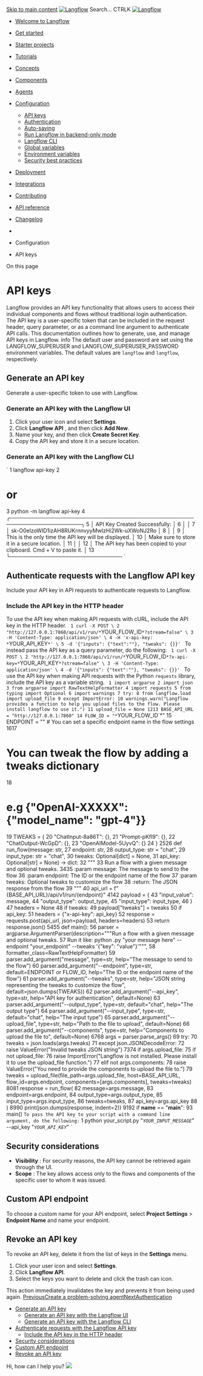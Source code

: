 [Skip to main content](https://docs.langflow.org/<#__docusaurus_skipToContent_fallback>)
[![Langflow](https://docs.langflow.org/img/langflow-logo-black.svg)](https://docs.langflow.org/</>)
[](https://docs.langflow.org/<https:/github.com/langflow-ai/langflow>)[](https://docs.langflow.org/<https:/twitter.com/langflow_ai>)[](https://docs.langflow.org/<https:/discord.gg/EqksyE2EX9>)
Search...
CTRLK
[![Langflow](https://docs.langflow.org/img/langflow-logo-black.svg)](https://docs.langflow.org/</>)
  * [Welcome to Langflow](https://docs.langflow.org/</>)
  * [Get started](https://docs.langflow.org/<#>)
  * [Starter projects](https://docs.langflow.org/<#>)
  * [Tutorials](https://docs.langflow.org/<#>)
  * [Concepts](https://docs.langflow.org/<#>)
  * [Components](https://docs.langflow.org/<#>)
  * [Agents](https://docs.langflow.org/<#>)
  * [Configuration](https://docs.langflow.org/<#>)
    * [API keys](https://docs.langflow.org/</configuration-api-keys>)
    * [Authentication](https://docs.langflow.org/</configuration-authentication>)
    * [Auto-saving](https://docs.langflow.org/</configuration-auto-save>)
    * [Run Langflow in backend-only mode](https://docs.langflow.org/</configuration-backend-only>)
    * [Langflow CLI](https://docs.langflow.org/</configuration-cli>)
    * [Global variables](https://docs.langflow.org/</configuration-global-variables>)
    * [Environment variables](https://docs.langflow.org/</environment-variables>)
    * [Security best practices](https://docs.langflow.org/</configuration-security-best-practices>)
  * [Deployment](https://docs.langflow.org/<#>)
  * [Integrations](https://docs.langflow.org/<#>)
  * [Contributing](https://docs.langflow.org/<#>)
  * [API reference](https://docs.langflow.org/<#>)
  * [Changelog](https://docs.langflow.org/<#>)


  * [](https://docs.langflow.org/</>)
  * Configuration
  * API keys


On this page
# API keys
Langflow provides an API key functionality that allows users to access their individual components and flows without traditional login authentication. The API key is a user-specific token that can be included in the request header, query parameter, or as a command line argument to authenticate API calls. This documentation outlines how to generate, use, and manage API keys in Langflow.
info
The default user and password are set using the LANGFLOW_SUPERUSER and LANGFLOW_SUPERUSER_PASSWORD environment variables. The default values are `langflow` and `langflow`, respectively.
## Generate an API key[​](https://docs.langflow.org/<#generate-an-api-key> "Direct link to Generate an API key")
Generate a user-specific token to use with Langflow.
### Generate an API key with the Langflow UI[​](https://docs.langflow.org/<#generate-an-api-key-with-the-langflow-ui> "Direct link to Generate an API key with the Langflow UI")
  1. Click your user icon and select **Settings**.
  2. Click **Langflow API** , and then click **Add New**.
  3. Name your key, and then click **Create Secret Key**.
  4. Copy the API key and store it in a secure location.


### Generate an API key with the Langflow CLI[​](https://docs.langflow.org/<#generate-an-api-key-with-the-langflow-cli> "Direct link to Generate an API key with the Langflow CLI")
`
1
langflow api-key
2
# or
3
python -m langflow api-key
4
╭─────────────────────────────────────────────────────────────────────╮
5
│ API Key Created Successfully:                    │
6
│                                   │
7
│ sk-O0elzoWID1izAH8RUKrnnvyyMwIzHi2Wk-uXWoNJ2Ro           │
8
│                                   │
9
│ This is the only time the API key will be displayed.        │
10
│ Make sure to store it in a secure location.             │
11
│                                   │
12
│ The API key has been copied to your clipboard. Cmd + V to paste it. │
13
╰──────────────────────────────
`
## Authenticate requests with the Langflow API key[​](https://docs.langflow.org/<#authenticate-requests-with-the-langflow-api-key> "Direct link to Authenticate requests with the Langflow API key")
Include your API key in API requests to authenticate requests to Langflow.
### Include the API key in the HTTP header[​](https://docs.langflow.org/<#include-the-api-key-in-the-http-header> "Direct link to Include the API key in the HTTP header")
To use the API key when making API requests with cURL, include the API key in the HTTP header.
`
1
curl -X POST \
2
 "http://127.0.0.1:7860/api/v1/run/*`YOUR_FLOW_ID`*?stream=false" \
3
 -H 'Content-Type: application/json' \
4
 -H 'x-api-key: *`YOUR_API_KEY`*' \
5
 -d '{"inputs": {"text":""}, "tweaks": {}}'
`
To instead pass the API key as a query parameter, do the following:
`
1
curl -X POST \
2
 "http://127.0.0.1:7860/api/v1/run/*`YOUR_FLOW_ID`*?x-api-key=*`YOUR_API_KEY`*?stream=false" \
3
 -H 'Content-Type: application/json' \
4
 -d '{"inputs": {"text":""}, "tweaks": {}}'
`
To use the API key when making API requests with the Python `requests` library, include the API key as a variable string.
`
1
import argparse
2
import json
3
from argparse import RawTextHelpFormatter
4
import requests
5
from typing import Optional
6
import warnings
7
try:
8
  from langflow.load import upload_file
9
except ImportError:
10
  warnings.warn("Langflow provides a function to help you upload files to the flow. Please install langflow to use it.")
11
  upload_file = None
1213
BASE_API_URL = "http://127.0.0.1:7860"
14
FLOW_ID = "*`YOUR_FLOW_ID`*"
15
ENDPOINT = "" # You can set a specific endpoint name in the flow settings
1617
# You can tweak the flow by adding a tweaks dictionary
18
# e.g {"OpenAI-XXXXX": {"model_name": "gpt-4"}}
19
TWEAKS = {
20
 "ChatInput-8a86T": {},
21
 "Prompt-pKfl9": {},
22
 "ChatOutput-WcGpD": {},
23
 "OpenAIModel-5UyvQ": {}
24
}
2526
def run_flow(message: str,
27
 endpoint: str,
28
 output_type: str = "chat",
29
 input_type: str = "chat",
30
 tweaks: Optional[dict] = None,
31
 api_key: Optional[str] = None) -> dict:
32
  """
33
  Run a flow with a given message and optional tweaks.
3435
  :param message: The message to send to the flow
36
  :param endpoint: The ID or the endpoint name of the flow
37
  :param tweaks: Optional tweaks to customize the flow
38
  :return: The JSON response from the flow
39
  """
40
  api_url = f"{BASE_API_URL}/api/v1/run/{endpoint}"
4142
  payload = {
43
    "input_value": message,
44
    "output_type": output_type,
45
    "input_type": input_type,
46
  }
47
  headers = None
48
  if tweaks:
49
    payload["tweaks"] = tweaks
50
  if api_key:
51
    headers = {"x-api-key": api_key}
52
  response = requests.post(api_url, json=payload, headers=headers)
53
  return response.json()
5455
def main():
56
  parser = argparse.ArgumentParser(description="""Run a flow with a given message and optional tweaks.
57
Run it like: python <your file>.py "your message here" --endpoint "your_endpoint" --tweaks '{"key": "value"}'""",
58
    formatter_class=RawTextHelpFormatter)
59
  parser.add_argument("message", type=str, help="The message to send to the flow")
60
  parser.add_argument("--endpoint", type=str, default=ENDPOINT or FLOW_ID, help="The ID or the endpoint name of the flow")
61
  parser.add_argument("--tweaks", type=str, help="JSON string representing the tweaks to customize the flow", default=json.dumps(TWEAKS))
62
  parser.add_argument("--api_key", type=str, help="API key for authentication", default=None)
63
  parser.add_argument("--output_type", type=str, default="chat", help="The output type")
64
  parser.add_argument("--input_type", type=str, default="chat", help="The input type")
65
  parser.add_argument("--upload_file", type=str, help="Path to the file to upload", default=None)
66
  parser.add_argument("--components", type=str, help="Components to upload the file to", default=None)
6768
  args = parser.parse_args()
69
  try:
70
   tweaks = json.loads(args.tweaks)
71
  except json.JSONDecodeError:
72
   raise ValueError("Invalid tweaks JSON string")
7374
  if args.upload_file:
75
    if not upload_file:
76
      raise ImportError("Langflow is not installed. Please install it to use the upload_file function.")
77
    elif not args.components:
78
      raise ValueError("You need to provide the components to upload the file to.")
79
    tweaks = upload_file(file_path=args.upload_file, host=BASE_API_URL, flow_id=args.endpoint, components=[args.components], tweaks=tweaks)
8081
  response = run_flow(
82
    message=args.message,
83
    endpoint=args.endpoint,
84
    output_type=args.output_type,
85
    input_type=args.input_type,
86
    tweaks=tweaks,
87
    api_key=args.api_key
88
  )
8990
  print(json.dumps(response, indent=2))
9192
if __name__ == "__main__":
93
  main()
`
To pass the API key to your script with a command line argument, do the following:
`
1
python your_script.py "*`YOUR_INPUT_MESSAGE`*" --api_key "*`YOUR_API_KEY`*"
`
## Security considerations[​](https://docs.langflow.org/<#security-considerations> "Direct link to Security considerations")
  * **Visibility** : For security reasons, the API key cannot be retrieved again through the UI.
  * **Scope** : The key allows access only to the flows and components of the specific user to whom it was issued.


## Custom API endpoint[​](https://docs.langflow.org/<#custom-api-endpoint> "Direct link to Custom API endpoint")
To choose a custom name for your API endpoint, select **Project Settings** > **Endpoint Name** and name your endpoint.
## Revoke an API key[​](https://docs.langflow.org/<#revoke-an-api-key> "Direct link to Revoke an API key")
To revoke an API key, delete it from the list of keys in the **Settings** menu.
  1. Click your user icon and select **Settings**.
  2. Click **Langflow API**.
  3. Select the keys you want to delete and click the trash can icon.


This action immediately invalidates the key and prevents it from being used again.
[PreviousCreate a problem-solving agent](https://docs.langflow.org/</agents-tool-calling-agent-component>)[NextAuthentication](https://docs.langflow.org/</configuration-authentication>)
  * [Generate an API key](https://docs.langflow.org/<#generate-an-api-key>)
    * [Generate an API key with the Langflow UI](https://docs.langflow.org/<#generate-an-api-key-with-the-langflow-ui>)
    * [Generate an API key with the Langflow CLI](https://docs.langflow.org/<#generate-an-api-key-with-the-langflow-cli>)
  * [Authenticate requests with the Langflow API key](https://docs.langflow.org/<#authenticate-requests-with-the-langflow-api-key>)
    * [Include the API key in the HTTP header](https://docs.langflow.org/<#include-the-api-key-in-the-http-header>)
  * [Security considerations](https://docs.langflow.org/<#security-considerations>)
  * [Custom API endpoint](https://docs.langflow.org/<#custom-api-endpoint>)
  * [Revoke an API key](https://docs.langflow.org/<#revoke-an-api-key>)


Hi, how can I help you?
![](https://docs.langflow.org/img/langflow-icon-black-transparent.svg)
